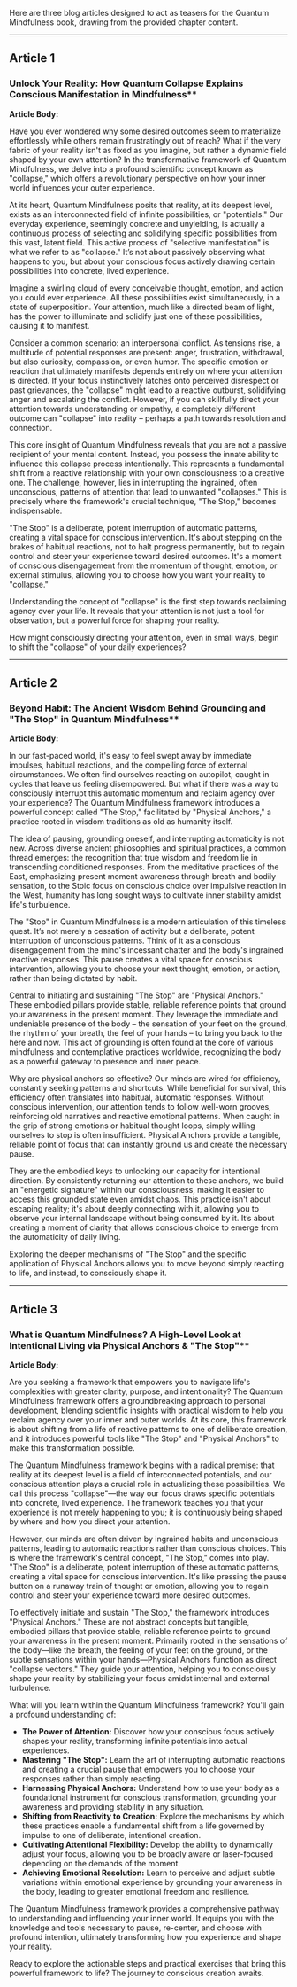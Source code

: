 Here are three blog articles designed to act as teasers for the Quantum Mindfulness book, drawing from the provided chapter content.

---

## Article 1

###  Unlock Your Reality: How Quantum Collapse Explains Conscious Manifestation in Mindfulness**

**Article Body:**

Have you ever wondered why some desired outcomes seem to materialize effortlessly while others remain frustratingly out of reach? What if the very fabric of your reality isn't as fixed as you imagine, but rather a dynamic field shaped by your own attention? In the transformative framework of Quantum Mindfulness, we delve into a profound scientific concept known as "collapse," which offers a revolutionary perspective on how your inner world influences your outer experience.

At its heart, Quantum Mindfulness posits that reality, at its deepest level, exists as an interconnected field of infinite possibilities, or "potentials." Our everyday experience, seemingly concrete and unyielding, is actually a continuous process of selecting and solidifying specific possibilities from this vast, latent field. This active process of "selective manifestation" is what we refer to as "collapse." It’s not about passively observing what happens to you, but about your conscious focus actively drawing certain possibilities into concrete, lived experience.

Imagine a swirling cloud of every conceivable thought, emotion, and action you could ever experience. All these possibilities exist simultaneously, in a state of superposition. Your attention, much like a directed beam of light, has the power to illuminate and solidify just one of these possibilities, causing it to manifest.

Consider a common scenario: an interpersonal conflict. As tensions rise, a multitude of potential responses are present: anger, frustration, withdrawal, but also curiosity, compassion, or even humor. The specific emotion or reaction that ultimately manifests depends entirely on where your attention is directed. If your focus instinctively latches onto perceived disrespect or past grievances, the "collapse" might lead to a reactive outburst, solidifying anger and escalating the conflict. However, if you can skillfully direct your attention towards understanding or empathy, a completely different outcome can "collapse" into reality – perhaps a path towards resolution and connection.

This core insight of Quantum Mindfulness reveals that you are not a passive recipient of your mental content. Instead, you possess the innate ability to influence this collapse process intentionally. This represents a fundamental shift from a reactive relationship with your own consciousness to a creative one. The challenge, however, lies in interrupting the ingrained, often unconscious, patterns of attention that lead to unwanted "collapses." This is precisely where the framework's crucial technique, "The Stop," becomes indispensable.

"The Stop" is a deliberate, potent interruption of automatic patterns, creating a vital space for conscious intervention. It's about stepping on the brakes of habitual reactions, not to halt progress permanently, but to regain control and steer your experience toward desired outcomes. It's a moment of conscious disengagement from the momentum of thought, emotion, or external stimulus, allowing you to choose how you want your reality to "collapse."

Understanding the concept of "collapse" is the first step towards reclaiming agency over your life. It reveals that your attention is not just a tool for observation, but a powerful force for shaping your reality.

How might consciously directing your attention, even in small ways, begin to shift the "collapse" of your daily experiences?

---

## Article 2

###  Beyond Habit: The Ancient Wisdom Behind Grounding and "The Stop" in Quantum Mindfulness**

**Article Body:**

In our fast-paced world, it's easy to feel swept away by immediate impulses, habitual reactions, and the compelling force of external circumstances. We often find ourselves reacting on autopilot, caught in cycles that leave us feeling disempowered. But what if there was a way to consciously interrupt this automatic momentum and reclaim agency over your experience? The Quantum Mindfulness framework introduces a powerful concept called "The Stop," facilitated by "Physical Anchors," a practice rooted in wisdom traditions as old as humanity itself.

The idea of pausing, grounding oneself, and interrupting automaticity is not new. Across diverse ancient philosophies and spiritual practices, a common thread emerges: the recognition that true wisdom and freedom lie in transcending conditioned responses. From the meditative practices of the East, emphasizing present moment awareness through breath and bodily sensation, to the Stoic focus on conscious choice over impulsive reaction in the West, humanity has long sought ways to cultivate inner stability amidst life's turbulence.

The "Stop" in Quantum Mindfulness is a modern articulation of this timeless quest. It’s not merely a cessation of activity but a deliberate, potent interruption of unconscious patterns. Think of it as a conscious disengagement from the mind's incessant chatter and the body's ingrained reactive responses. This pause creates a vital space for conscious intervention, allowing you to choose your next thought, emotion, or action, rather than being dictated by habit.

Central to initiating and sustaining "The Stop" are "Physical Anchors." These embodied pillars provide stable, reliable reference points that ground your awareness in the present moment. They leverage the immediate and undeniable presence of the body – the sensation of your feet on the ground, the rhythm of your breath, the feel of your hands – to bring you back to the here and now. This act of grounding is often found at the core of various mindfulness and contemplative practices worldwide, recognizing the body as a powerful gateway to presence and inner peace.

Why are physical anchors so effective? Our minds are wired for efficiency, constantly seeking patterns and shortcuts. While beneficial for survival, this efficiency often translates into habitual, automatic responses. Without conscious intervention, our attention tends to follow well-worn grooves, reinforcing old narratives and reactive emotional patterns. When caught in the grip of strong emotions or habitual thought loops, simply willing ourselves to stop is often insufficient. Physical Anchors provide a tangible, reliable point of focus that can instantly ground us and create the necessary pause.

They are the embodied keys to unlocking our capacity for intentional direction. By consistently returning our attention to these anchors, we build an "energetic signature" within our consciousness, making it easier to access this grounded state even amidst chaos. This practice isn't about escaping reality; it's about deeply connecting with it, allowing you to observe your internal landscape without being consumed by it. It’s about creating a moment of clarity that allows conscious choice to emerge from the automaticity of daily living.

Exploring the deeper mechanisms of "The Stop" and the specific application of Physical Anchors allows you to move beyond simply reacting to life, and instead, to consciously shape it.

---

## Article 3

###  What is Quantum Mindfulness? A High-Level Look at Intentional Living via Physical Anchors & "The Stop"**

**Article Body:**

Are you seeking a framework that empowers you to navigate life's complexities with greater clarity, purpose, and intentionality? The Quantum Mindfulness framework offers a groundbreaking approach to personal development, blending scientific insights with practical wisdom to help you reclaim agency over your inner and outer worlds. At its core, this framework is about shifting from a life of reactive patterns to one of deliberate creation, and it introduces powerful tools like "The Stop" and "Physical Anchors" to make this transformation possible.

The Quantum Mindfulness framework begins with a radical premise: that reality at its deepest level is a field of interconnected potentials, and our conscious attention plays a crucial role in actualizing these possibilities. We call this process "collapse"—the way our focus draws specific potentials into concrete, lived experience. The framework teaches you that your experience is not merely happening to you; it is continuously being shaped by where and how you direct your attention.

However, our minds are often driven by ingrained habits and unconscious patterns, leading to automatic reactions rather than conscious choices. This is where the framework's central concept, "The Stop," comes into play. "The Stop" is a deliberate, potent interruption of these automatic patterns, creating a vital space for conscious intervention. It's like pressing the pause button on a runaway train of thought or emotion, allowing you to regain control and steer your experience toward more desired outcomes.

To effectively initiate and sustain "The Stop," the framework introduces "Physical Anchors." These are not abstract concepts but tangible, embodied pillars that provide stable, reliable reference points to ground your awareness in the present moment. Primarily rooted in the sensations of the body—like the breath, the feeling of your feet on the ground, or the subtle sensations within your hands—Physical Anchors function as direct "collapse vectors." They guide your attention, helping you to consciously shape your reality by stabilizing your focus amidst internal and external turbulence.

What will you learn within the Quantum Mindfulness framework? You'll gain a profound understanding of:

*   **The Power of Attention:** Discover how your conscious focus actively shapes your reality, transforming infinite potentials into actual experiences.
*   **Mastering "The Stop":** Learn the art of interrupting automatic reactions and creating a crucial pause that empowers you to choose your responses rather than simply reacting.
*   **Harnessing Physical Anchors:** Understand how to use your body as a foundational instrument for conscious transformation, grounding your awareness and providing stability in any situation.
*   **Shifting from Reactivity to Creation:** Explore the mechanisms by which these practices enable a fundamental shift from a life governed by impulse to one of deliberate, intentional creation.
*   **Cultivating Attentional Flexibility:** Develop the ability to dynamically adjust your focus, allowing you to be broadly aware or laser-focused depending on the demands of the moment.
*   **Achieving Emotional Resolution:** Learn to perceive and adjust subtle variations within emotional experience by grounding your awareness in the body, leading to greater emotional freedom and resilience.

The Quantum Mindfulness framework provides a comprehensive pathway to understanding and influencing your inner world. It equips you with the knowledge and tools necessary to pause, re-center, and choose with profound intention, ultimately transforming how you experience and shape your reality.

Ready to explore the actionable steps and practical exercises that bring this powerful framework to life? The journey to conscious creation awaits.